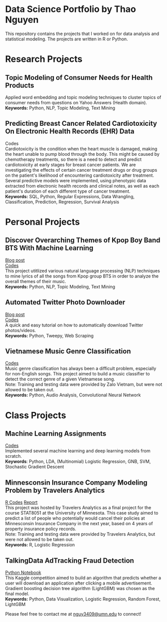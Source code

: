# Data Science Portfolio by Thao Nguyen
This repository contains the projects that I worked on for data analysis and statistical modeling. The projects are written in R or Python.

# Research Projects
## Topic Modeling of Consumer Needs for Health Products
Applied word embedding and topic modeling techniques to cluster topics of consumer needs from questions on Yahoo Answers (Health domain).  
**Keywords:** Python, NLP, Topic Modeling, Text Mining

## Predicting Breast Cancer Related Cardiotoxicity On Electronic Health Records (EHR) Data
Codes  
Cardiotoxicity is the condition when the heart muscle is damaged, making the heart unable to pump blood through the body. This might be caused by chemotherapy treatments, so there is a need to detect and predict cardiotoxicity at early stages for breast cancer patients. We are investigating the effects of certain cancer treatment drugs or drug groups on the patient's likelihood of encountering cardiotoxicity after treatment.  
Several predictive models were implemented, using phenotypic data extracted from electronic health records and clinical notes, as well as each patient's duration of each different type of cancer treatment.  
**Keywords:** SQL, Python, Regular Expressions, Data Wrangling, Classification, Prediction, Regression, Survival Analysis

# Personal Projects
## Discover Overarching Themes of Kpop Boy Band BTS With Machine Learning
[Blog post](https://medium.com/@nguy3409/discovering-overarching-themes-of-kpop-boy-band-bts-using-machine-learning-246c69115ac8)  
[Codes](https://github.com/ptnguyen128/lyrics-analysis)  
This project utitlized various natural language processing (NLP) techniques to mine lyrics of all the songs from Kpop group BTS in order to analyze the overall themes of their music.  
**Keywords:** Python, NLP, Topic Modeling, Text Mining

## Automated Twitter Photo Downloader
[Blog post](https://medium.com/@nguy3409/how-to-automatically-download-pictures-from-any-twitter-feed-e0f97ae4d193)  
[Codes](https://github.com/ptnguyen128/downloadTwitter)  
A quick and easy tutorial on how to automatically download Twitter photos/videos.  
**Keywords:** Python, Tweepy, Web Scraping

## Vietnamese Music Genre Classification
[Codes](https://github.com/ptnguyen128/DS-portfolio/tree/master/Python/music-genre-classification)  
Music genre classification has always been a difficult problem, especially for non-English songs. This project aimed to build a music classifier to detect the correct genre of a given Vietnamese song.  
Note: Training and testing data were provided by Zalo Vietnam, but were not allowed to be taken out.  
**Keywords:** Python, Audio Analysis, Convolutional Neural Network

# Class Projects
## Machine Learning Assignments  
[Codes](https://github.com/ptnguyen128/5525-hw)  
Implemented several machine learning and deep learning models from scratch.  
**Keywords**: Python, LDA, (Multinomial) Logistic Regression, GNB, SVM, Stochastic Gradient Descent    

## Minnesconsin Insurance Company Modeling Problem by Travelers Analytics  
[R Codes](https://github.com/ptnguyen128/DS-portfolio/blob/master/R/8051.pdf)  [Report](https://github.com/ptnguyen128/DS-portfolio/blob/master/8051Report.pdf)  
This project was hosted by Travelers Analytics as a final project for the course STAT8051 at the University of Minnesota. 
This case study aimed to predict a list of people who potentially would cancel their policies at Minnesconsin Insurance Company in the next year, based on 4 years of property insurance policy records.  
Note: Training and testing data were provided by Travelers Analytics, but were not allowed to be taken out.   
**Keywords:** R, Logistic Regression

## TalkingData AdTracking Fraud Detection
[Python Notebook](https://github.com/ptnguyen128/DS-portfolio/blob/master/Python/TalkingData.ipynb)  
This Kaggle competition aimed to build an algorithm that predicts whether a user will download an application after clicking a mobile advertisement. Gradient boosting decision tree algorithm (LightGBM) was chosen as the final model.  
**Keywords:** Python, Data Visualization, Logistic Regression, Random Forest, LightGBM

Please feel free to contact me at nguy3409@umn.edu to connect!
